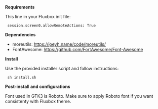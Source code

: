 <b> Requirements </b>

This line in your Fluxbox init file:

<code> session.screen0.allowRemoteActions:	True </code>

<b>Dependencies</b>

- moreutils: https://joeyh.name/code/moreutils/
- FontAwesome: https://github.com/FortAwesome/Font-Awesome

<b>Install</b>

Use the provided installer script and follow instructions:

<code> sh install.sh </code>

<b>Post-install and configurations</b>

Font used in GTK3 is Roboto. Make sure to apply Roboto font if you want consistenty with Fluxbox theme.
